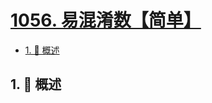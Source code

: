 # [1056. 易混淆数【简单】](https://github.com/Tdahuyou/TNotes.leetcode/tree/main/notes/1056.%20%E6%98%93%E6%B7%B7%E6%B7%86%E6%95%B0%E3%80%90%E7%AE%80%E5%8D%95%E3%80%91)

<!-- region:toc -->

- [1. 📝 概述](#1--概述)

<!-- endregion:toc -->

## 1. 📝 概述
